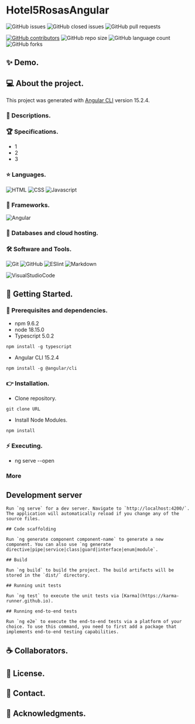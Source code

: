 # Hotel5RosasAngular

![GitHub issues](https://img.shields.io/github/issues/MarioQuirosLuna/Hotel5Rosas-Angular)
![GitHub closed issues](https://img.shields.io/github/issues-closed/MarioQuirosLuna/Hotel5Rosas-Angular)
![GitHub pull requests](https://img.shields.io/github/issues-pr/MarioQuirosLuna/Hotel5Rosas-Angular)

[![GitHub contributors](https://img.shields.io/github/contributors/MarioQuirosLuna/Hotel5Rosas-Angular.svg?color=blue)](https://github.com/MarioQuirosLuna/Hotel5Rosas-Angular/network)
![GitHub repo size](https://img.shields.io/github/repo-size/MarioQuirosLuna/Hotel5Rosas-Angular)
![GitHub language count](https://img.shields.io/github/languages/count/MarioQuirosLuna/Hotel5Rosas-Angular)
![GitHub forks](https://img.shields.io/github/forks/MarioQuirosLuna/Hotel5Rosas-Angular)

## ✨ Demo.

## 💻 About the project.

This project was generated with [Angular CLI](https://github.com/angular/angular-cli) version 15.2.4.

   ### 📜 Descriptions.
   
   
   ### 🏆 Specifications.
   
   - 1
   - 2
   - 3

   ### ⭐ Languages.
   
  ![HTML](https://custom-icon-badges.herokuapp.com/badge/-HTML-%23E34F26?style=flat&logo=html5&logoColor=white&labelColor=111)
  ![CSS](https://custom-icon-badges.herokuapp.com/badge/-CSS-%231572b6?style=flat&logo=css3&logoColor=white&labelColor=111)
  ![Javascript](https://custom-icon-badges.herokuapp.com/badge/-JavaScript-%23F7DF1E?style=flat&logo=javascript&logoColor=white&labelColor=111)

   ### 🎨 Frameworks.
   
  ![Angular](https://custom-icon-badges.herokuapp.com/badge/-Angular-%23DD0031?style=flat&logo=angular&logoColor=white&labelColor=111)
   
   ### 💾 Databases and cloud hosting.
  
   ### 🛠️ Software and Tools.
   
  ![Git](https://custom-icon-badges.herokuapp.com/badge/-Git-%23F05032?style=flat&logo=git&logoColor=white&labelColor=111)
  ![GitHub](https://custom-icon-badges.herokuapp.com/badge/-GitHub-%23181717?style=flat&logo=github&logoColor=white&labelColor=111)
  ![ESlint](https://custom-icon-badges.herokuapp.com/badge/-ESlint-%234B32C3?style=flat&logo=ESlint&logoColor=white&labelColor=111)
  ![Markdown](https://custom-icon-badges.herokuapp.com/badge/-Markdown-%23000000?style=flat&logo=Markdown&logoColor=white&labelColor=111)

  ![VisualStudioCode](https://custom-icon-badges.herokuapp.com/badge/-VisualStudioCode-%23007ACC?style=flat&logo=VisualStudioCode&logoColor=white&labelColor=111)

## 🚀 Getting Started.

   ### 📌 Prerequisites and dependencies.
   
   - npm 9.6.2
   - node 18.15.0
   - Typescript 5.0.2
   ```
   npm install -g typescript
   ```
   - Angular CLI 15.2.4
   ```
   npm install -g @angular/cli
   ```
   
   ### 👉 Installation.
   
   - Clone repository.
   ```
   git clone URL
   ```
   - Install Node Modules.
   ```
   npm install
   ```

   ### ⚡ Executing.
   
   - ng serve --open
   
   ### More
   ## Development server

    Run `ng serve` for a dev server. Navigate to `http://localhost:4200/`. The application will automatically reload if you change any of the source files.

    ## Code scaffolding

    Run `ng generate component component-name` to generate a new component. You can also use `ng generate directive|pipe|service|class|guard|interface|enum|module`.

    ## Build

    Run `ng build` to build the project. The build artifacts will be stored in the `dist/` directory.

    ## Running unit tests

    Run `ng test` to execute the unit tests via [Karma](https://karma-runner.github.io).

    ## Running end-to-end tests

    Run `ng e2e` to execute the end-to-end tests via a platform of your choice. To use this command, you need to first add a package that implements end-to-end testing capabilities.


## ☕ Collaborators.

## 📝 License.

## 💬 Contact.

## 💜 Acknowledgments.


